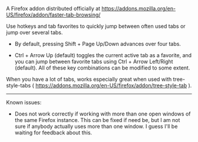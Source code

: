A Firefox addon distributed officially at https://addons.mozilla.org/en-US/firefox/addon/faster-tab-browsing/

Use hotkeys and tab favorites to quickly jump between often used tabs or jump over several tabs.

- By default, pressing Shift + Page Up/Down advances over four tabs.

- Ctrl + Arrow Up (default) toggles the current active tab as a favorite, and you can jump between favorite tabs using Ctrl + Arrow Left/Right (default). All of these key combinations can be modified to some extent.

When you have a lot of tabs, works especially great when used with tree-style-tabs ( https://addons.mozilla.org/en-US/firefox/addon/tree-style-tab ).

----------------------------

Known issues:

- Does not work correctly if working with more than one open windows of the same Firefox instance. This can be fixed if need be, but I am not sure if anybody actually uses more than one window. I guess I'll be waiting for feedback about this.